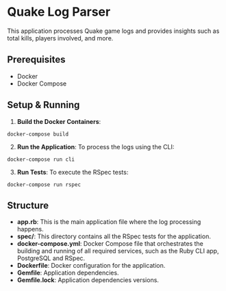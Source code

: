 # Quake Log Parser
This application processes Quake game logs and provides insights such as total kills, players involved, and more.

## Prerequisites
- Docker
- Docker Compose

## Setup & Running
1. **Build the Docker Containers**:

```
docker-compose build
```

2. **Run the Application**:
To process the logs using the CLI:

```
docker-compose run cli
```

3. **Run Tests**:
To execute the RSpec tests:
```
docker-compose run rspec
```

## Structure
- **app.rb**: This is the main application file where the log processing happens.
- **spec/**: This directory contains all the RSpec tests for the application.
- **docker-compose.yml**: Docker Compose file that orchestrates the building and running of all required services, such as the Ruby CLI app, PostgreSQL and RSpec.
- **Dockerfile**: Docker configuration for the application.
- **Gemfile**: Application dependencies.
- **Gemfile.lock**: Application dependencies versions.
